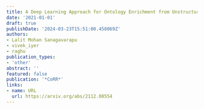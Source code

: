 ```yaml
---
title: A Deep Learning Approach for Ontology Enrichment from Unstructured Text
date: '2021-01-01'
draft: true
publishDate: '2024-03-23T15:51:00.458069Z'
authors:
- Lalit Mohan Sanagavarapu
- vivek_iyer
- raghu
publication_types:
- 'other'
abstract: ''
featured: false
publication: '*CoRR*'
links:
- name: URL
  url: https://arxiv.org/abs/2112.08554
---
```


